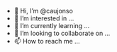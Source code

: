 - 👋 Hi, I’m @caujonso
- 👀 I’m interested in ...
- 🌱 I’m currently learning ...
- 💞️ I’m looking to collaborate on ...
- 📫 How to reach me ...

<!---
caujonso/caujonso is a ✨ special ✨ repository because its `README.md` (this file) appears on your GitHub profile.
You can click the Preview link to take a look at your changes.
--->
